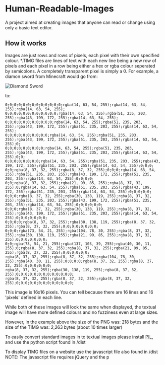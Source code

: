 # Human-Readable-Images
A project aimed at creating images that anyone can read or change using only a basic text editor.

## How it works

Images are just rows and rows of pixels, each pixel with their own specified colour.
*.TIMG files are lines of text with each new line being a new row of pixels and each pixel in a row being either a hex or rgba colour seperated by semicolons. A completely transparent pixel is simply a 0.
For example, a diamon sword from Minecraft would go from:

![Diamond Sword](http://www.minecraftinfo.com/images/360.png)

to:
```
0;0;0;0;0;0;0;0;0;0;0;0;0;rgba(14, 63, 54, 255);rgba(14, 63, 54, 255);rgba(14, 63, 54, 255);
0;0;0;0;0;0;0;0;0;0;0;0;rgba(14, 63, 54, 255);rgba(51, 235, 203, 255);rgba(43, 199, 172, 255);rgba(14, 63, 54, 255);
0;0;0;0;0;0;0;0;0;0;0;rgba(14, 63, 54, 255);rgba(51, 235, 203, 255);rgba(43, 199, 172, 255);rgba(51, 235, 203, 255);rgba(14, 63, 54, 255);
0;0;0;0;0;0;0;0;0;0;rgba(14, 63, 54, 255);rgba(51, 235, 203, 255);rgba(43, 199, 172, 255);rgba(51, 235, 203, 255);rgba(14, 63, 54, 255);0;
0;0;0;0;0;0;0;0;0;rgba(14, 63, 54, 255);rgba(51, 235, 203, 255);rgba(43, 199, 172, 255);rgba(51, 235, 203, 255);rgba(14, 63, 54, 255);0;0;
0;0;0;0;0;0;0;0;rgba(14, 63, 54, 255);rgba(51, 235, 203, 255);rgba(43, 199, 172, 255);rgba(51, 235, 203, 255);rgba(14, 63, 54, 255);0;0;0;
0;0;rgba(8, 37, 32, 255);rgba(8, 37, 32, 255);0;0;0;rgba(14, 63, 54, 255);rgba(51, 235, 203, 255);rgba(43, 199, 172, 255);rgba(51, 235, 203, 255);rgba(14, 63, 54, 255);0;0;0;0;
0;0;rgba(8, 37, 32, 255);rgba(21, 99, 85, 255);rgba(8, 37, 32, 255);0;rgba(14, 63, 54, 255);rgba(51, 235, 203, 255);rgba(43, 199, 172, 255);rgba(51, 235, 203, 255);rgba(14, 63, 54, 255);0;0;0;0;0;
0;0;0;rgba(8, 37, 32, 255);rgba(30, 138, 119, 255);rgba(8, 37, 32, 255);rgba(51, 235, 203, 255);rgba(43, 199, 172, 255);rgba(51, 235, 203, 255);rgba(14, 63, 54, 255);0;0;0;0;0;0;
0;0;0;rgba(8, 37, 32, 255);rgba(30, 138, 119, 255);rgba(8, 37, 32, 255);rgba(43, 199, 172, 255);rgba(51, 235, 203, 255);rgba(14, 63, 54, 255);0;0;0;0;0;0;0;
0;0;0;0;rgba(8, 37, 32, 255);rgba(30, 138, 119, 255);rgba(8, 37, 32, 255);rgba(8, 37, 32, 255);0;0;0;0;0;0;0;0;
0;0;0;rgba(73, 54, 21, 255);rgba(104, 78, 30, 255);rgba(8, 37, 32, 255);rgba(30, 138, 119, 255);rgba(21, 99, 85, 255);rgba(8, 37, 32, 255);0;0;0;0;0;0;0;
0;0;rgba(73, 54, 21, 255);rgba(137, 103, 39, 255);rgba(40, 30, 11, 255);0;rgba(8, 37, 32, 255);rgba(8, 37, 32, 255);rgba(21, 99, 85, 255);rgba(8, 37, 32, 255);0;0;0;0;0;0;
rgba(8, 37, 32, 255);rgba(8, 37, 32, 255);rgba(104, 78, 30, 255);rgba(40, 30, 11, 255);0;0;0;0;rgba(8, 37, 32, 255);rgba(8, 37, 32, 255);0;0;0;0;0;0;
rgba(8, 37, 32, 255);rgba(30, 138, 119, 255);rgba(8, 37, 32, 255);0;0;0;0;0;0;0;0;0;0;0;0;0;
rgba(8, 37, 32, 255);rgba(8, 37, 32, 255);rgba(8, 37, 32, 255);0;0;0;0;0;0;0;0;0;0;0;0;0;
```
This image is 16x16 pixels. You can tell because there are 16 lines and 16 'pixels' defined in each line.

While both of these images will look the same when displayed, the textual image will have more defined colours and no fuzziness even at large sizes.

However, in the example above the size of the PNG was: 218 bytes and the size of the TIMG was: 2,263 bytes (about 10 times larger)

To easily convert standard images in to textual images please install [PIL](http://www.pythonware.com/products/pil/), and use the python script found in /dist

To display TIMG files on a website use the javascript file also found in /dist
NOTE: The javascript file requires jQuery and the p
